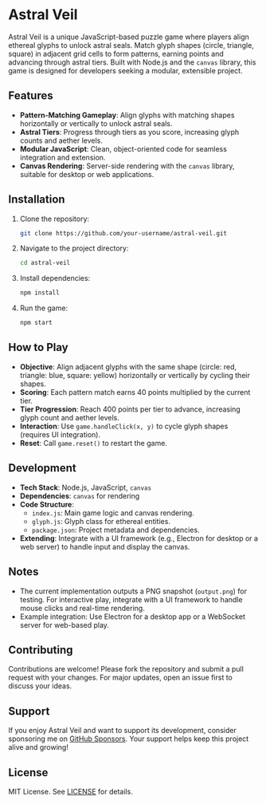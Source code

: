 # Astral Veil

Astral Veil is a unique JavaScript-based puzzle game where players align ethereal glyphs to unlock astral seals. Match glyph shapes (circle, triangle, square) in adjacent grid cells to form patterns, earning points and advancing through astral tiers. Built with Node.js and the `canvas` library, this game is designed for developers seeking a modular, extensible project.

## Features
- **Pattern-Matching Gameplay**: Align glyphs with matching shapes horizontally or vertically to unlock astral seals.
- **Astral Tiers**: Progress through tiers as you score, increasing glyph counts and aether levels.
- **Modular JavaScript**: Clean, object-oriented code for seamless integration and extension.
- **Canvas Rendering**: Server-side rendering with the `canvas` library, suitable for desktop or web applications.

## Installation
1. Clone the repository:
   ```bash
   git clone https://github.com/your-username/astral-veil.git
   ```
2. Navigate to the project directory:
   ```bash
   cd astral-veil
   ```
3. Install dependencies:
   ```bash
   npm install
   ```
4. Run the game:
   ```bash
   npm start
   ```

## How to Play
- **Objective**: Align adjacent glyphs with the same shape (circle: red, triangle: blue, square: yellow) horizontally or vertically by cycling their shapes.
- **Scoring**: Each pattern match earns 40 points multiplied by the current tier.
- **Tier Progression**: Reach 400 points per tier to advance, increasing glyph count and aether levels.
- **Interaction**: Use `game.handleClick(x, y)` to cycle glyph shapes (requires UI integration).
- **Reset**: Call `game.reset()` to restart the game.

## Development
- **Tech Stack**: Node.js, JavaScript, `canvas`
- **Dependencies**: `canvas` for rendering
- **Code Structure**:
  - `index.js`: Main game logic and canvas rendering.
  - `glyph.js`: Glyph class for ethereal entities.
  - `package.json`: Project metadata and dependencies.
- **Extending**: Integrate with a UI framework (e.g., Electron for desktop or a web server) to handle input and display the canvas.

## Notes
- The current implementation outputs a PNG snapshot (`output.png`) for testing. For interactive play, integrate with a UI framework to handle mouse clicks and real-time rendering.
- Example integration: Use Electron for a desktop app or a WebSocket server for web-based play.

## Contributing
Contributions are welcome! Please fork the repository and submit a pull request with your changes. For major updates, open an issue first to discuss your ideas.

## Support
If you enjoy Astral Veil and want to support its development, consider sponsoring me on [GitHub Sponsors](https://github.com/sponsors/your-username). Your support helps keep this project alive and growing!

## License
MIT License. See [LICENSE](LICENSE) for details.